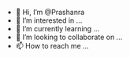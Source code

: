 - 👋 Hi, I’m @Prashanra
- 👀 I’m interested in ...
- 🌱 I’m currently learning ...
- 💞️ I’m looking to collaborate on ...
- 📫 How to reach me ...

<!---
Prashanra/Prashanra is a ✨ special ✨ repository because its `README.md` (this file) appears on your GitHub profile.
You can click the Preview link to take a look at your changes.
--->
